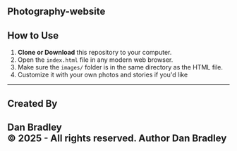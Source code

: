 Photography-website
---

##  How to Use

1. **Clone or Download** this repository to your computer.
2. Open the `index.html` file in any modern web browser.
3. Make sure the `images/` folder is in the same directory as the HTML file.
4. Customize it with your own photos and stories if you'd like

---

## Created By

**Dan Bradley**  
© 2025 - All rights reserved.
Author Dan Bradley
---



